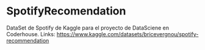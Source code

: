 # SpotifyRecomendation

DataSet de Spotify de Kaggle para el proyecto de DataSciene en Coderhouse.
Links: https://www.kaggle.com/datasets/bricevergnou/spotify-recommendation
